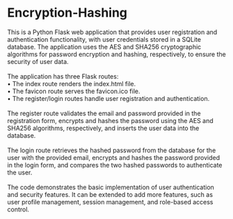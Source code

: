 # Encryption-Hashing
<p>This is a Python Flask web application that provides user registration and authentication functionality, with user credentials stored in a SQLite database. The application uses the AES and SHA256 cryptographic algorithms for password encryption and hashing, respectively, to ensure the security of user data.
<br><br>The application has three Flask routes:
<br>•	The index route renders the index.html file.
<br>•	The favicon route serves the favicon.ico file.
<br>•	The register/login routes handle user registration and authentication.
<br><br>The register route validates the email and password provided in the registration form, encrypts and hashes the password using the AES and SHA256 algorithms, respectively, and inserts the user data into the database.
<br><br>The login route retrieves the hashed password from the database for the user with the provided email, encrypts and hashes the password provided in the login form, and compares the two hashed passwords to authenticate the user.
<br><br>The code demonstrates the basic implementation of user authentication and security features. It can be extended to add more features, such as user profile management, session management, and role-based access control.
</p>
